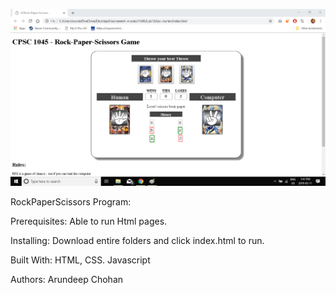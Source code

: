 ![Screenshot](https://github.com/ArundeepChohan/Summary/blob/master/RockPaperScissors.png)

RockPaperScissors Program: 

Prerequisites:
Able to run Html pages.

Installing:
Download entire folders and click index.html to run.

Built With:
HTML, CSS. Javascript

Authors:
Arundeep Chohan

